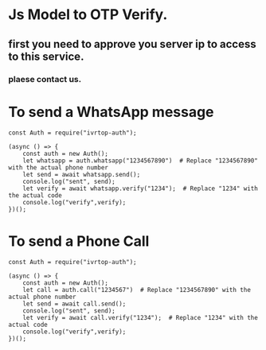 # Js Model to OTP Verify.
## first you need to approve you server ip to access to this service.
### plaese contact us.


# To send a WhatsApp message
```
const Auth = require("ivrtop-auth");

(async () => {
    const auth = new Auth();
    let whatsapp = auth.whatsapp("1234567890")  # Replace "1234567890" with the actual phone number
    let send = await whatsapp.send();
    console.log("sent", send);
    let verify = await whatsapp.verify("1234");  # Replace "1234" with the actual code
    console.log("verify",verify);
})();
```



# To send a Phone Call
```
const Auth = require("ivrtop-auth");

(async () => {
    const auth = new Auth();
    let call = auth.call("1234567")  # Replace "1234567890" with the actual phone number
    let send = await call.send();
    console.log("sent", send);
    let verify = await call.verify("1234");  # Replace "1234" with the actual code
    console.log("verify",verify);
})();
```

